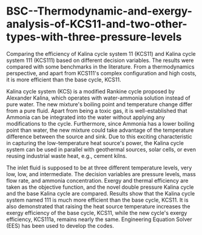 # BSC--Thermodynamic-and-exergy-analysis-of-KCS11-and-two-other-types-with-three-pressure-levels
Comparing the efficiency of Kalina cycle system 11 (KCS11) and Kalina cycle system 111 (KCS111) based on different decision variables. The results were compared with some benchmarks in the literature. From a thermodynamics perspective, and apart from KCS111's complex configuration and high costs, it is more efficient than the base cycle, KCS11.

Kalina cycle system (KCS) is a modified Rankine cycle proposed by Alexander Kalina, which operates with water-ammonia solution instead of pure water. The new mixture's boiling point and temperature change differ from a pure fluid. Apart from being a toxic gas, it is well-established that Ammonia can be integrated into the water without applying any modifications to the cycle. Furthermore, since Ammonia has a lower boiling point than water, the new mixture could take advantage of the temperature difference between the source and sink. Due to this exciting characteristic in capturing the low-temperature heat source's power, the Kalina cycle system can be used in parallel with geothermal sources, solar cells, or even reusing industrial waste heat, e.g., cement kilns.

The inlet fluid is supposed to be at three different temperature levels, very low, low, and intermediate. The decision variables are pressure levels, mass flow rate, and ammonia concentration. Exergy and thermal efficiency are taken as the objective function, and the novel double pressure Kalina cycle and the base Kalina cycle are compared. Results show that the Kalina cycle system named 111 is much more efficient than the base cycle, KCS11. It is also demonstrated that raising the heat source temperature increases the exergy efficiency of the base cycle, KCS11, while the new cycle's exergy efficiency, KCS111a, remains nearly the same. Engineering Equation Solver (EES) has been used to develop the codes.
